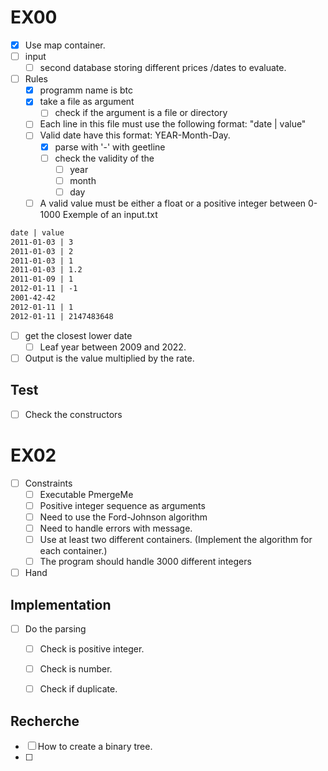 # EX00
- [x] Use map container.
- [ ] input
	- [ ] second database storing different prices /dates to evaluate.
- [ ] Rules
	- [x] programm name is btc
	- [x] take a file as argument
		- [ ] check if the argument is a file or directory
	- [ ] Each line in this file must use the following format: "date | value"
	- [ ] Valid date have this format: YEAR-Month-Day.
		- [x] parse with '-' with geetline
		- [ ] check the validity of the 
			- [ ] year
			- [ ] month
			- [ ] day
	- [ ] A valid value must be either a float or a positive integer between 0-1000
Exemple of an input.txt
```txt
date | value
2011-01-03 | 3
2011-01-03 | 2
2011-01-03 | 1
2011-01-03 | 1.2
2011-01-09 | 1
2012-01-11 | -1
2001-42-42
2012-01-11 | 1
2012-01-11 | 2147483648
```

- [ ] get the closest lower date 
	- [ ] Leaf year between 2009 and 2022.
- [ ] Output is the value multiplied by the rate.

## Test
- [ ] Check the constructors
# EX02 
- [ ] Constraints
	- [ ] Executable PmergeMe
	- [ ] Positive integer sequence as arguments
	- [ ] Need to use the Ford-Johnson algorithm
	- [ ] Need to handle errors with message.
	- [ ] Use at least two different containers. (Implement the algorithm for each container.)
	- [ ] The program should handle 3000 different integers
- [ ] Hand
## Implementation
- [ ] Do the parsing
	- [ ] Check is positive integer.
	- [ ] Check is number.
	- [ ] Check if duplicate.


## Recherche
- [ ] How to create a binary tree.
- [ ] 